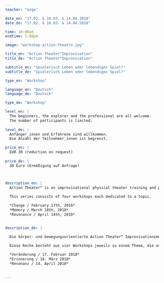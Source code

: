 ```yaml
---
teacher: "özge"

date_en: "17.02. & 18.03. & 14.04.2018"
date_de: "17.02. & 18.03. & 14.04.2018"

time: 10:00am
endtime: 1:00pm

image: "workshop-action-theatre.jpg"

title_en: "Action Theater™Improvisation"
title_de: "Action Theater™Improvisation"

subtitle_en: "Spielerisch Leben oder lebendiges Spiel?"
subtitle_de: "Spielerisch Leben oder lebendiges Spiel?"

type_en: "Workshop"

language_en: "Deutsch"
language_de: "Deutsch"

type_de: "Workshop"

level_en: |
  The beginners, the explorer and the professional are all welcome.    
  The number of participants is limited.
  
level_de: |
  Anfänger_innen und Erfahrene sind willkommen.      
  Die Anzahl der Teilnehmer_innen ist begrenzt.

price_en: |
  EUR 30 (reduction on request)
  
price_de: |
  30 Euro (Ermäßigung auf Anfrage)



description_en: |
  Action Theater™ is an improvisational physical theater training and performance method. It addresses perception, awareness and the process of change. It integrates body and mind and promotes spontaneous and conscious expression. We follow the changing contents of our inner and outer awareness and respond to it through movement, vocalization, and speech. Fundamental to the practice of Action Theater™  to achieve more presence on stage and in life.  
  
  This series consists of four workshops each dedicated to a topic.   

  *Change / February 17th, 2018*  
  *Memory / March 18th, 2018*  
  *Resonance / April 14th, 2018*  

  
description_de: |

  Die körper- und bewegungsorientierte Action Theater™ Improvisationsmethode arbeitet mit Wahrnehmung, Bewusstsein und dessen Veränderungsprozesse. Sie integriert Körper und Geist und fördert den spontanen und bewussten Ausdruck. Wir folgen den wechselnden Inhalten unserer inneren und äußeren Wahrnehmung und antworten auf sie durch körperliche, stimmliche und/oder sprachliche Handlungen (actions). Ein Ziel dieser Methode ist mehr Präsenz auf der Bühne und im Leben zu erreichen.  
  
  Diese Reihe besteht aus vier Workshops jeweils zu einem Thema, die unabhängig voneinander besucht werden können. 

  *Veränderung / 17. Februar 2018*    
  *Erinnerung / 18. März 2018*  
  *Resonanz / 14. April 2018*
  
  
---
```




